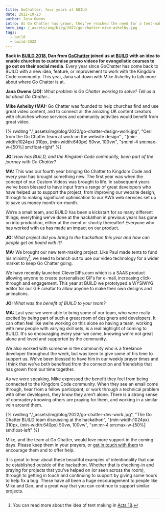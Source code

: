 ```yaml
---
title: GoChatter; four years at BUILD
date: 2022-10-23
author: Jana Owens
intro: As Go Chatter has grown, they’ve reached the need for a tent-making venture to sustain their vision for serving the church through evangelistic videos. This year at BUILD, Jana sat down with Mike Ashelby from Go Chatter to talk about the project they came with.
hero_img: /_assets/img/blog/2022/go-chatter-mike-ashelby.jpg
tags:
  - build
  - build-2022
---
```


**Back in [BUILD 2018](/build/2018), Dan from [GoChatter](https://www.gochattervideos.com) joined us at [BUILD](/build) with an idea to enable churches to customise promo videos for evangelistic courses to go out on their social media.** Every year since GoChatter has come back to BUILD with a new idea, feature, or improvement to work with the Kingdom Code community. This year, Jana sat down with Mike Ashelby to talk more about where Go Chatter is at.

<div class="border-l-2 pl-4 border-l-blue-100">

**Jana Owens (JO):** _What problem is Go Chatter working to solve? Tell us a bit about Go Chatter…_

**Mike Ashelby (MA):** Go Chatter was founded to help churches find and use great video content, and to connect all the amazing UK content creators with churches whose services and community activities would benefit from great video.

{% rwdImg "/_assets/img/blog/2022/go-chatter-design-work.jpg", "Ceri from the Go Chatter team at work on the website design" , "(min-width:1024px) 310px, (min-width:640px) 50vw, 100vw", "sm:ml-4 sm:max-w-[50%] sm:float-right" %}

**JO:** _How has BUILD, and the Kingdom Code community, been part of the journey with Go Chatter?_

**MA:** This was our fourth year bringing Go Chatter to Kingdom Code and every year has brought something new. The first year was when the concept of our Custom Videos was brought to life. In subsequent years we've been blessed to have input from a range of great developers who have helped us to support the project, from improving our website design, through to making significant optimisation to our AWS web services set up to save us money month-on-month.

We’re a small team, and BUILD has been a kickstart for so many different things; everything we've done at the hackathon in previous years has gone on into production, either at the event or shortly thereafter! Everyone who has worked with us has made an impact on our product.

**JO:** _What project did you bring to the hackathon this year and how can people get on board with it?_

**MA:** We brought our new tent-making project. Like Paul made tents to fund his ministry[^tentmaking], we need to branch out to use our video technology for a wider market to keep Go Chatter going.

We have recently launched CleverGIFs.com which is a SAAS product allowing anyone to create personalised GIFs for e-mail, increasing click-through and engagement. This year at BUILD we prototyped a WYSIWYG editor for our GIF creator to allow anyone to make their own designs and animations.

**JO:** _What was the benefit of BUILD to your team?_

**MA:** Last year we were able to bring some of our team, who were really excited by being part of such a great room of designers and developers. It can often feel like we’re working on this alone so having a team, working with new people with varying skill sets, is a real highlight of coming to BUILD. It's so encouraging every year we come, knowing we're not great alone and loved and supported by the community.

We also worked with someone in the community who is a freelance developer throughout the week, but was keen to give some of his time to support us. We’ve been blessed to have him in our weekly prayer times and I think that we’ve both benefited from the connection and friendship that has grown from our time together.

</div>

As we were speaking, Mike expressed the benefit they feel from being connected to the Kingdom Code community. When they see an email come through, hear from a fellow participant, or work through a technical problem with other developers, they know they aren’t alone. There is a strong sense of comradery knowing others are praying for them, and working in a similar vein around them.

{% rwdImg "/_assets/img/blog/2022/go-chatter-dev-work.jpg", "The Go Chatter BUILD team discussing at the hackathon", "(min-width:1024px) 310px, (min-width:640px) 50vw, 100vw", "sm:mr-4 sm:max-w-[50%] sm:float-left" %}

Mike, and the team at Go Chatter, would love more support in the coming days. Please keep them in your prayers, or [get in touch with them](https://gochattervideos.com/contact-us/) to encourage them and to offer help.

It is great to hear about these beautiful examples of intentionality that can be established outside of the hackathon. Whether that is checking-in and praying for projects that you’ve helped on (or seen across the room), through to getting in touch and continuing to support by giving some hours to help fix a bug. These have all been a huge encouragement to people like Mike and Dan, and a great way that you can continue to support similar projects.

[^tentmaking]: You can read more about the idea of tent making in [Acts 18](https://www.biblegateway.com/passage/?search=Acts+18&version=NIVUK).
